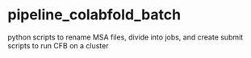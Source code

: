 # pipeline_colabfold_batch
python scripts to rename MSA files, divide into jobs, and create submit scripts to run CFB on a cluster
